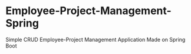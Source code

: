 # Employee-Project-Management-Spring
Simple CRUD Employee-Project Management Application Made on Spring Boot
